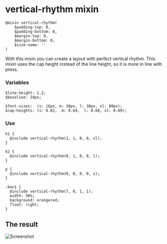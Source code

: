 # vertical-rhythm mixin

```
@mixin vertical-rhythm(
    $padding-top: 0, 
    $padding-bottom: 0, 
    $margin-top: 0, 
    $margin-bottom: 0, 
    $size-name: ''
)
```

With this mixin you can create a layout with perfect vertical rhythm.
This mixin uses the cap height instead of the line height, so it is more in line with press.

### Variables

```
$line-height: 1.2;
$baseline: 24px;

$font-sizes:  (s: 16px, m: 30px, l: 38px, xl: 80px);
$cap-heights: (s: 0.62,  m: 0.64,  l: 0.66, xl: 0.69);
```

### Use

```
h1 {
  @include vertical-rhythm(1, 1, 0, 0, xl);
}

h2 {
  @include vertical-rhythm(0, 1, 0, 0, l);
}

p {
  @include vertical-rhythm(0, 0, 0, 0, s);
}

.box1 {
  @include vertical-rhythm(7, 0, 1, 1);
  width: 50%;
  background: orangered;
  float: right;
}
```

## The result
![Screenshot](http://i.imgur.com/YRnOtEO.png)